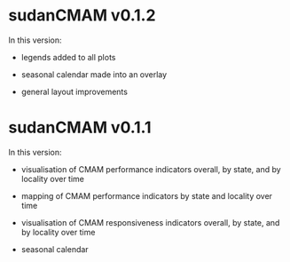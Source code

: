 # sudanCMAM v0.1.2

In this version:

* legends added to all plots

* seasonal calendar made into an overlay

* general layout improvements

# sudanCMAM v0.1.1

In this version:

* visualisation of CMAM performance indicators overall, by state, and by 
locality over time

* mapping of CMAM performance indicators by state and locality over time

* visualisation of CMAM responsiveness indicators overall, by state, and by
locality over time

* seasonal calendar
